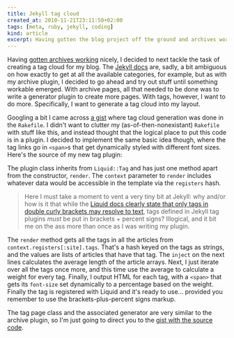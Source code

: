 ```yaml
---
title: Jekyll tag cloud
created_at: 2010-11-21T23:11:50+02:00
tags: [meta, ruby, jekyll, coding]
kind: article
excerpt: Having gotten the blog project off the ground and archives working, I decided to tackle the task of creating a tag cloud in Jekyll.
---
```


Having [gotten archives
working](/blog/2010/11/20/hosting-a-jekyll-blog-with-extensions-on-github)
nicely, I decided to next tackle the task of creating a tag cloud for
my blog. The [Jekyll
docs](https://github.com/mojombo/jekyll/wiki/Template-Data) are,
sadly, a bit ambiguous on how exactly to get at all the available
categories, for example, but as with my archive plugin, I decided to
go ahead and try out stuff until something workable emerged. With
archive pages, all that needed to be done was to write a generator
plugin to create more pages. With tags, however, I want to do
more. Specifically, I want to generate a tag cloud into my layout.

Googling a bit I came across [a gist](https://gist.github.com/364416)
where tag cloud generation was done in the `Rakefile`. I didn't want
to clutter my (as-of-then-nonexistant) `Rakefile` with stuff like
this, and instead thought that the logical place to put this code is
in a plugin. I decided to implement the same basic idea though, where
the tag links go in `<span>`s that get dynamically styled with
different font sizes. Here's the source of my new tag plugin:

<script src="https://gist.github.com/710577.js?file=tag_cloud_tag.rb">
</script>

The plugin class inherits from `Liquid::Tag` and has just one method
apart from the constructor, `render`. The `context` parameter to
`render` includes whatever data would be accessible in the template
via the `registers` hash.

> Here I must take a moment to vent a very tiny bit at Jekyll: why
> and/or how is it that while the [Liquid docs clearly state that only
> tags in double curly brackets may resolve to
> text](https://github.com/Shopify/liquid/wiki/Liquid-for-Designers),
> tags defined in Jekyll tag plugins *must* be put in brackets +
> percent signs? Illogical, and it bit me on the ass more than once
> as I was writing my plugin.

The `render` method gets all the tags in all the articles from
`context.registers[:site].tags`. That's a hash keyed on the tags as
strings, and the values are lists of articles that have that tag. The
`inject` on the next lines calculates the average length of the
article arrays. Next, I just iterate over all the tags once more, and
this time use the average to calculate a weight for every
tag. Finally, I output HTML for each tag, with a `<span>` that gets
its `font-size` set dynamically to a percentage based on the
weight. Finally the tag is registered with Liquid and it's ready to
use... provided you remember to use the brackets-plus-percent signs
markup.

The tag page class and the associated generator are very similar to
the archive plugin, so I'm just going to direct you to the [gist with
the source code](https://gist.github.com/710577).
